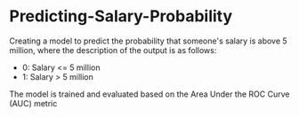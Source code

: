 # Predicting-Salary-Probability
<p>Creating a model to predict the probability that someone's salary is above 5 million, where the description of the output is as follows:</p>

<ul>
  <li>0: Salary &lt;= 5 million</li>
  <li>1: Salary &gt; 5 million</li>
</ul>

The model is trained and evaluated based on the Area Under the ROC Curve (AUC) metric

